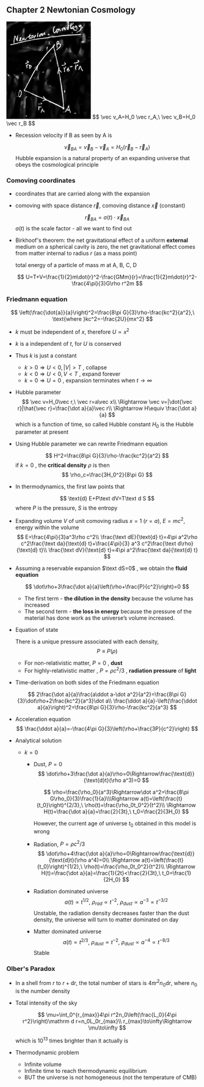 ## Chapter 2 Newtonian Cosmology

<img src="./IMG_0619.jpg" style="zoom:30%" />
$$
\vec v_A=H_0 \vec r_A,\ \vec v_B=H_0 \vec r_B
$$

- Recession velocity if B as seen by A is

  $$
  \vec v_{BA}=\vec v_B-\vec v_A=H_0(\vec r_B-\vec r_A)
  $$
  Hubble expansion is a natural property of an expanding universe that obeys the cosmological principle

### Comoving coordinates

- coordinates that are carried along with the expansion

- comoving with space distance $\vec r$, comoving distance $\vec x$ (constant)

  $$
  \vec r_{BA} = a(t)\cdot\vec x_{BA}
  $$
  $a(t)$ is the scale factor - all we want to find out

- Birkhoof's theorem: the net gravitational effect of a uniform **external** medium on a spherical cavity is zero, the net gravitational effect comes from matter internal to radius $r$ (as a mass point)

  total energy of a particle of mass $m$ at A, B, C, D

  $$
  U=T+V=\frac{1}{2}m\dot{r}^2-\frac{GMm}{r}=\frac{1}{2}m\dot{r}^2-\frac{4\pi}{3}G\rho r^2m
  $$

### Friedmann equation

$$
\left(\frac{\dot{a}}{a}\right)^2=\frac{8\pi G}{3}\rho-\frac{kc^2}{a^2},\ \text{where }kc^2=-\frac{2U}{mx^2}
$$

- $k$ must be independent of $x$, therefore $U\propto x^2$ 

- $k$ is a independent of $t$, for $U​$ is conserved

- Thus $k$ is just a constant

  - $k>0\Rightarrow U<0, |V|>T$ , collapse
  - $k<0\Rightarrow U<0, V<T$ , expand forever
  - $k=0\Rightarrow U=0$ , expansion terminates when $t\to\infty$

- Hubble parameter
  $$
  \vec v=H_0\vec r,\ \vec r=a\vec x\\
  \Rightarrow \vec v=|\dot{\vec r}|\hat{\vec r}=\frac{\dot a}{a}\vec r\\
  \Rightarrow H\equiv \frac{\dot a}{a}
  $$
  which is a function of time, so called Hubble constant $H_0$ is the Hubble parameter at present

- Using Hubble parameter we can rewrite Friedmann equation

  $$
  H^2=\frac{8\pi G}{3}\rho-\frac{kc^2}{a^2}
  $$
  if $k=0$ , the **critical density** $\rho$ is then
  $$
  \rho_c=\frac{3H_0^2}{8\pi G}
  $$

- In thermodynamics, the first law points that

  $$
  \text{d} E+P\text dV=T\text d S
  $$
  where $P$ is the pressure, $S$ is the entropy

- Expanding volume $V$ of unit comoving radius $x=1\ (r=a)$, $E=mc^2$, energy within the volume
  $$
  E=\frac{4\pi}{3}a^3\rho c^2\\
  \frac{\text dE}{\text{d} t}=4\pi a^2\rho c^2\frac{\text da}{\text{d} t}+\frac{4\pi}{3} a^3 c^2\frac{\text d\rho}{\text{d} t}\\
  \frac{\text dV}{\text{d} t}=4\pi a^2\frac{\text da}{\text{d} t}
  $$

- Assuming a reservable expansion $\text dS=0​$ , we obtain the **fluid equation** 

  $$
  \dot\rho+3\frac{\dot a}{a}\left(\rho+\frac{P}{c^2}\right)=0
  $$

  - The first term - **the dilution in the density** because the volume has increased
  - The second term - **the loss in energy** because the pressure of the material has done work as the universe’s volume increased.

- Equation of state

  There is a unique pressure associated with each density,
  $$
  P\equiv P(\rho)
  $$

    - For non-relativistic matter, $P=0$ , **dust**
    - For highly-relativistic matter , $P=\rho c^2/3$ , **radiation pressure** of **light**

- Time-derivation on both sides of the Friedmann equation

  $$
  2\frac{\dot a}{a}\frac{a\ddot a-\dot a^2}{a^2}=\frac{8\pi G}{3}\dot\rho+2\frac{kc^2}{a^3}\dot a\\
  \frac{\ddot a}{a}-\left(\frac{\ddot a}{a}\right)^2=\frac{8\pi G}{3}\rho-\frac{kc^2}{a^3}
  $$

- Acceleration equation
  $$
  \frac{\ddot a}{a}=-\frac{4\pi G}{3}\left(\rho+\frac{3P}{c^2}\right)
  $$

- Analytical solution

  - $k=0$

    - Dust, $P=0$
      $$
      \dot\rho+3\frac{\dot a}{a}\rho=0\Rightarrow\frac{\text{d}}{\text{d}t}(\rho a^3)=0
      $$

      $$
      \rho=\frac{\rho_0}{a^3}\Rightarrow\dot a^2=\frac{8\pi G\rho_0}{3}\frac{1}{a}\\\Rightarrow a(t)=\left(\frac{t}{t_0}\right)^{2/3},\ \rho(t)=\frac{\rho_0t_0^2}{t^2}\\
      \Rightarrow H(t)=\frac{\dot a}{a}=\frac{2}{3t},\ t_0=\frac{2}{3H_0}
      $$

      However, the current age of universe $t_0​$ obtained in this model is wrong

    - Radiation, $P=\rho c^2/3$
      $$
      \dot\rho+4\frac{\dot a}{a}\rho=0\Rightarrow\frac{\text{d}}{\text{d}t}(\rho a^4)=0\\
      \Rightarrow a(t)=\left(\frac{t}{t_0}\right)^{1/2},\ \rho(t)=\frac{\rho_0t_0^2}{t^2}\\
      \Rightarrow H(t)=\frac{\dot a}{a}=\frac{1}{2t}<\frac{2}{3t},\ t_0=\frac{1}{2H_0}
      $$

    - Radiation dominated universe
      $$
      a(t)\propto t^{1/2},\ \rho_{rad}\propto t^{-2},\ \rho_{dust}\propto a^{-3}\propto t^{-3/2}
      $$
      Unstable, the radiation density decreases faster than the dust density, the universe will turn to matter dominated on day

    - Matter dominated universe
      $$
      a(t)\propto t^{2/3},\ \rho_{dust}\propto t^{-2},\ \rho_{dust}\propto a^{-4}\propto t^{-8/3}
      $$
      Stable

### Olber's Paradox

- In a shell from $r​$ to $r+\mathrm d r​$, the total number of stars is $4\pi r^2n_0\mathrm d r​$, where $n_0​$ is the number density
- Total intensity of the sky

  $$
  \mu=\int_0^{r_{max}}4\pi r^2n_0\left(\frac{L_0}{4\pi r^2}\right)\mathrm d r=n_0L_0r_{max}\\
  r_{max}\to\infty\Rightarrow \mu\to\infty
  $$

  which is $10^{13}$ times brighter than it actually is

- Thermodynamic problem
  - Infinite volume
  - Infinite time to reach thermodynamic equilibrium
  - BUT the universe is not homogeneous (not the temperature of CMB)
